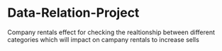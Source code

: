 # Data-Relation-Project
Company rentals effect
for checking the realtionship between different categories which will impact on campany rentals to increase sells
